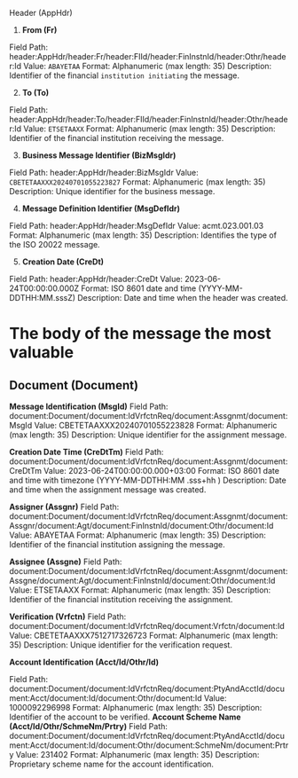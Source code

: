 Header (AppHdr)

1. **From (Fr)**

Field Path: header:AppHdr/header:Fr/header:FIId/header:FinInstnId/header:Othr/header:Id
Value: `ABAYETAA`
Format: Alphanumeric (max length: 35)
Description: Identifier of the financial `institution initiating` the message.


2. **To (To)**

Field Path: header:AppHdr/header:To/header:FIId/header:FinInstnId/header:Othr/header:Id
Value: `ETSETAAXX`
Format: Alphanumeric (max length: 35)
Description: Identifier of the financial institution receiving the message.


3. **Business Message Identifier (BizMsgIdr)**

Field Path: header:AppHdr/header:BizMsgIdr
Value: `CBETETAAXXX20240701055223827`
Format: Alphanumeric (max length: 35)
Description: Unique identifier for the business message.


4. **Message Definition Identifier (MsgDefIdr)**

Field Path: header:AppHdr/header:MsgDefIdr
Value: acmt.023.001.03
Format: Alphanumeric (max length: 35)
Description: Identifies the type of the ISO 20022 message.


5. **Creation Date (CreDt)**

Field Path: header:AppHdr/header:CreDt
Value: 2023-06-24T00:00:00.000Z
Format: ISO 8601 date and time (YYYY-MM-DDTHH:MM.sssZ)
Description: Date and time when the header was created.

# The body of the message the most valuable

## Document (Document)
**Message Identification (MsgId)**
Field Path: document:Document/document:IdVrfctnReq/document:Assgnmt/document:MsgId
Value: CBETETAAXXX20240701055223828
Format: Alphanumeric (max length: 35)
Description: Unique identifier for the assignment message.

**Creation Date Time (CreDtTm)**
Field Path: document:Document/document:IdVrfctnReq/document:Assgnmt/document:CreDtTm
Value: 2023-06-24T00:00:00.000+03:00
Format: ISO 8601 date and time with timezone (YYYY-MM-DDTHH:MM
.sss+hh
)
Description: Date and time when the assignment message was created.

**Assigner (Assgnr)**
Field Path: document:Document/document:IdVrfctnReq/document:Assgnmt/document:Assgnr/document:Agt/document:FinInstnId/document:Othr/document:Id
Value: ABAYETAA
Format: Alphanumeric (max length: 35)
Description: Identifier of the financial institution assigning the message.

**Assignee (Assgne)**
Field Path: document:Document/document:IdVrfctnReq/document:Assgnmt/document:Assgne/document:Agt/document:FinInstnId/document:Othr/document:Id
Value: ETSETAAXX
Format: Alphanumeric (max length: 35)
Description: Identifier of the financial institution receiving the assignment.

**Verification (Vrfctn)**
Field Path: document:Document/document:IdVrfctnReq/document:Vrfctn/document:Id
Value: CBETETAAXXX7512717326723
Format: Alphanumeric (max length: 35)
Description: Unique identifier for the verification request.

**Account Identification (Acct/Id/Othr/Id)**

Field Path: document:Document/document:IdVrfctnReq/document:PtyAndAcctId/document:Acct/document:Id/document:Othr/document:Id
Value: 1000092296998
Format: Alphanumeric (max length: 35)
Description: Identifier of the account to be verified.
**Account Scheme Name (Acct/Id/Othr/SchmeNm/Prtry)**
Field Path: document:Document/document:IdVrfctnReq/document:PtyAndAcctId/document:Acct/document:Id/document:Othr/document:SchmeNm/document:Prtry
Value: 231402
Format: Alphanumeric (max length: 35)
Description: Proprietary scheme name for the account identification.